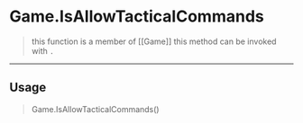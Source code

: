 # Game.IsAllowTacticalCommands
> this function is a member of [[Game]]
> this method can be invoked with `.`
-----
## Usage
> Game.IsAllowTacticalCommands()
